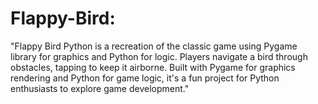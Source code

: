 # Flappy-Bird:
"Flappy Bird Python is a recreation of the classic game using Pygame library for graphics and Python for logic. Players navigate a bird through obstacles, tapping to keep it airborne. Built with Pygame for graphics rendering and Python for game logic, it's a fun project for Python enthusiasts to explore game development."
